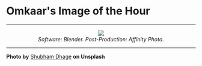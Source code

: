 # Omkaar's Image of the Hour

---

<div align="center">

<a href="https://unsplash.com/photos/white-daisies-flourish-in-a-sunny-soft-environment-3NkWh-2nT3E">
  <img src="https://images.unsplash.com/photo-1753454116027-4f3ff53af389?crop=entropy&cs=tinysrgb&fit=max&fm=jpg&ixid=M3w3NjA2Nzh8MHwxfHJhbmRvbXx8fHx8fHx8fDE3NTQ2NzI0MDB8&ixlib=rb-4.1.0&q=80&w=1080" style="max-width:100%; height:auto;">
</a>

<br>
<i>Software: Blender. Post-Production: Affinity Photo.</i>

</div>

---

**Photo by** [Shubham Dhage](https://unsplash.com/@theshubhamdhage) **on Unsplash**
